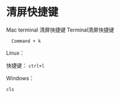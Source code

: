 # 清屏快捷键
Mac terminal 清屏快捷键
Terminal清屏快捷键
```
  Command + k
  ```
  Linux：

快捷键：
```ctrl+l```


Windows：

```cls```
